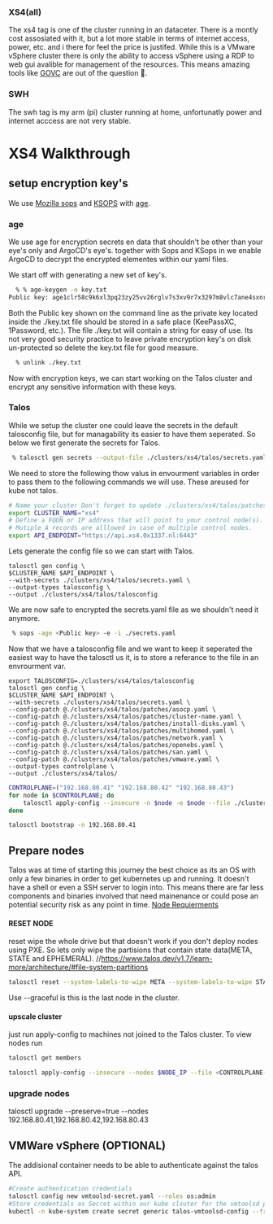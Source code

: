 ### XS4(all)
The xs4 tag is one of the cluster running in an dataceter. There is a montly cost assosiated with it, but a lot more stable in terms of internet access, power, etc. and i there for feel the price is justifed. While this is a VMware vSphere cluster there is only the ability to access vSphere using a RDP to web gui avalible for management of the resources. This means amazing tools like [GOVC](https://github.com/vmware/govmomi/tree/main) are out of the question 🙁.


### SWH
The swh tag is my arm (pi) cluster running at home, unfortunatly power and internet acccess are not very stable.


# XS4 Walkthrough
## setup encryption key's
We use [Mozilla sops](https://github.com/mozilla/sops) and [KSOPS](https://github.com/viaduct-ai/kustomize-sops) with [age](https://github.com/FiloSottile/age).

### age
We use age for encryption secrets en data that shouldn't be other than your eye's only and ArgoCD's eye's. together with Sops and KSops in we enable ArgoCD to decrypt the encrypted elementes within our yaml files.

We start off with generating a new set of key's.
```sh
  % % age-keygen -o key.txt
Public key: age1clr58c9k6xl3pq23zy25vv26rglv7s3xv9r7x3297m8vlc7ane4sxnr4vm
```
Both the Public key shown on the command line as the private key located inside the ./key.txt file should be stored in a safe place (KeePassXC, 1Password, etc.). The file ./key.txt will contain a string for easy of use. Its not very good security practice to leave private encryption key's on disk un-protected so delete the key.txt file for good measure.

```sh
  % unlink ./key.txt
```

Now with encryption keys, we can start working on the Talos cluster and encrypt any sensitive information with these keys.

### Talos
While we setup the cluster one could leave the secrets in the default talosconfig file, but for managability its easier to have them seperated. So below we first generate the secrets for Talos.
```sh
 % talosctl gen secrets --output-file ./clusters/xs4/talos/secrets.yaml
```


We need to store the following thow valus in envourment variables in order to pass them to the following commands we will use. These areused for kube not talos.
```bash
# Name your cluster Don't forget to update ./clusters/xs4/talos/patches/cluster-name.yaml
export CLUSTER_NAME="xs4"
# Define a FQDN or IP address that will point to your control node(s).
# Mutiple A records are alllowed in case of multiple control nodes.
export API_ENDPOINT="https://api.xs4.0x1337.nl:6443"
```
Lets generate the config file so we can start with Talos.
```shell
talosctl gen config \
$CLUSTER_NAME $API_ENDPOINT \
--with-secrets ./clusters/xs4/talos/secrets.yaml \
--output-types talosconfig \
--output ./clusters/xs4/talos/talosconfig
```
We are now safe to encrypted the secrets.yaml file as we shouldn't need it anymore.
```sh
 % sops -age <Public key> -e -i ./secrets.yaml
```
Now that we have a talosconfig file and we want to keep it seperated the easiest way to have the talosctl us it, is to store a referance to the file in an envrourment var. 
```shell
export TALOSCONFIG=./clusters/xs4/talos/talosconfig
talosctl gen config \
$CLUSTER_NAME $API_ENDPOINT \
--with-secrets ./clusters/xs4/talos/secrets.yaml \
--config-patch @./clusters/xs4/talos/patches/asocp.yaml \
--config-patch @./clusters/xs4/talos/patches/cluster-name.yaml \
--config-patch @./clusters/xs4/talos/patches/install-disks.yaml \
--config-patch @./clusters/xs4/talos/patches/multihomed.yaml \
--config-patch @./clusters/xs4/talos/patches/network.yaml \
--config-patch @./clusters/xs4/talos/patches/openebs.yaml \
--config-patch @./clusters/xs4/talos/patches/san.yaml \
--config-patch @./clusters/xs4/talos/patches/vmware.yaml \
--output-types controlplane \
--output ./clusters/xs4/talos/
```

```sh
CONTROLPLANE=("192.168.80.41" "192.168.80.42" "192.168.80.43")
for node in $CONTROLPLANE; do
    talosctl apply-config --insecure -n $node -e $node --file ./clusters/xs4/talos/controlplane.yaml
done
```

```sh
talosctl bootstrap -n 192.168.80.41
```

## Prepare nodes
Talos was at time of starting this journey the best choice as its an OS with only a few binaries in order to get kubernetes up and running. It doesn't have a shell or even a SSH server to login into. This means there are far less components and binaries involved that need mainenance or could pose an potential security risk as any point in time.
[Node Requierments](https://www.talos.dev/v1.7/introduction/system-requirements/)

#### RESET NODE
reset wipe the whole drive but that doesn't work if you don't deploy nodes using PXE. So lets only wipe the partisions that contain state data(META, STATE and EPHEMERAL).
//https://www.talos.dev/v1.7/learn-more/architecture/#file-system-partitions
```bash
talosctl reset --system-labels-to-wipe META --system-labels-to-wipe STATE  --system-labels-to-wipe EPHEMERAL --reboot --graceful=false
```
Use --graceful is this is the last node in the cluster.

#### upscale cluster
just run apply-config to machines not joined to the Talos cluster. To view nodes run
```bash
talosctl get members
```
```sh
talosctl apply-config --insecure --nodes $NODE_IP --file <CONTROLPLANE-FILE|WORKER-FILE>
```

### upgrade nodes
talosctl upgrade --preserve=true --nodes 192.168.80.41,192.168.80.42,192.168.80.43

## VMWare vSphere (OPTIONAL)
The addisional container needs to be able to authenticate against the talos API.
```zsh
#Create authentication credentials
talosctl config new vmtoolsd-secret.yaml --roles os:admin
#Store credentials as Secret within our kube clsuter for the vmtoolsd pod to access them.
kubectl -n kube-system create secret generic talos-vmtoolsd-config --from-file=talosconfig=./vmtoolsd-secret.yaml
```
